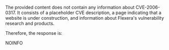 The provided content does not contain any information about CVE-2006-0317. It consists of a placeholder CVE description, a page indicating that a website is under construction, and information about Flexera's vulnerability research and products.

Therefore, the response is:

NOINFO